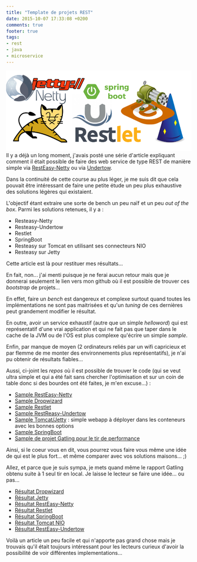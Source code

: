 ```yaml
---
title: "Template de projets REST"
date: 2015-10-07 17:33:08 +0200
comments: true
footer: true
tags: 
- rest
- java
- microservice
---
```

![left-small](/images/template_rest.png)
Il y a déjà un long moment, j'avais posté une série d'article expliquant comment il était possible de faire des web service de type REST de manière simple via [RestEasy-Netty](http://blog.jetoile.fr/2014/03/jaxrs-netty-et-bien-plus-encore-mode.html) ou via [Undertow](http://blog.jetoile.fr/2015/06/undertow-pour-booster-vos-services-rest.html).

Dans la continuité de cette course au plus léger, je me suis dit que cela pouvait être intéressant de faire une petite étude un peu plus exhaustive des solutions légères qui existaient.

L'objectif étant extraire une sorte de bench un peu naïf et un peu _out of the box_. Parmi les solutions retenues, il y a :

* Resteasy-Netty
* Resteasy-Undertow
* Restlet
* SpringBoot
* Resteasy sur Tomcat en utilisant ses connecteurs NIO
* Resteasy sur Jetty

Cette article est là pour restituer mes résultats...
<!-- more -->

En fait, non... j'ai menti puisque je ne ferai aucun retour mais que je donnerai seulement le lien vers mon github où il est possible de trouver ces _bootstrap_ de projets...

En effet, faire un _bench_ est dangereux et complexe surtout quand toutes les implémentations ne sont pas maitrisées et qu'un _tuning_ de ces dernières peut grandement modifier le résultat.

En outre, avoir un service exhaustif (autre que un simple _helloword_) qui est représentatif d'une vrai application et qui ne fait pas que taper dans le cache de la JVM ou de l'OS est plus complexe qu'écrire un simple _sample_.

Enfin, par manque de moyen (2 ordinateurs reliés par un wifi capricieux et par flemme de me monter des environnements plus représentatifs), je n'ai pu obtenir de résultats fiables...

Aussi, ci-joint les _repos_ où il est possible de trouver le code (qui se veut ultra simple et qui a été fait sans chercher l'optimisation et sur un coin de table donc si des bourdes ont été faites, je m'en excuse...) :

* [Sample RestEasy-Netty](https://github.com/jetoile/resteasy-netty-sample)
* [Sample Dropwizard](https://github.com/jetoile/dropwizard-sample)
* [Sample Restlet](https://github.com/jetoile/restlet-sample)
* [Sample RestReasy-Undertow](https://github.com/jetoile/undertow-sample)
* [Sample Tomcat/Jetty](https://github.com/jetoile/tomcat-resteasy-sample) : simple webapp à déployer dans les conteneurs avec les bonnes options
* [Sample SpringBoot](https://github.com/jetoile/springboot-sample)
* [Sample de projet Gatling pour le tir de performance](https://github.com/jetoile/gatling-sample)



Ainsi, si le coeur vous en dit, vous pourrez vous faire vous même une idée de qui est le plus fort... et même comparer avec vos solutions maisons... ;)

Allez, et parce que je suis sympa, je mets quand même le rapport Gatling obtenu suite à 1 seul tir en local. Je laisse le lecteur se faire une idée... ou pas...

* [Résultat Dropwizard](/images/res_charge_gatling/dropwizard-1/index.html)
* [Résultat Jetty](/images/res_charge_gatling/jetty-1/index.html)
* [Résultat RestEasy-Netty](/images/res_charge_gatling/netty-1/index.html)
* [Résultat Restlet](/images/res_charge_gatling/restlet-1/index.html)
* [Résultat SpringBoot](/images/res_charge_gatling/springboot-1/index.html)
* [Résultat Tomcat NIO](/images/res_charge_gatling/tomcat-nio-1/index.html)
* [Résultat RestEasy-Undertow](/images/res_charge_gatling/undertow-1/index.html)

Voilà un article un peu facile et qui n'apporte pas grand chose mais je trouvais qu'il était toujours intéressant pour les lecteurs curieux d'avoir la possibilité de voir différentes implementations...
